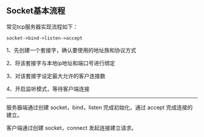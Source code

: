 ## Socket基本流程

常见tcp服务器实现流程如下：

`socket->bind->listen->accept`

1、先创建一个套接字，确认要使用的地址族和协议方式

2、将该套接字与本地ip地址和端口号进行绑定

3、对该套接字设定最大允许的客户连接数

4、开启监听模式，等待客户端连接

-----------

服务器端通过创建 socket，bind，listen 完成初始化，通过 accept 完成连接的建立。

客户端通过创建 socket，connect 发起连接建立请求。
